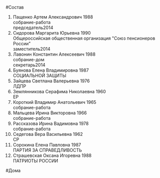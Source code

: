#Состав  
1. Пащенко Артем Александрович 1988  
    собрание-работа  
    председатель2014  
2. Сидорова Маргарита Юрьевна 1990  
    Общероссийская общественная организация "Союз пенсионеров России"  
    заместитель2014  
3. Лавонин Константин Алексеевич 1988  
    собрание-дом  
    секретарь2014  
4. Буянова Елена Владимировна 1987  
    СОЦИАЛЬНОЙ ЗАЩИТЫ  
5. Зайцева Светлана Валерьевна 1976  
    ЛДПР  
6. Землянникова Серафима Николаевна 1960  
    ЕР  
7. Короткий Владимир Анатольевич 1965  
    собрание-работа  
8. Мальцева Ирина Викторовна 1966  
    собрание-работа  
9. Рассказова Ирина Вадимовна 1978  
    собрание-работа  
10. Седегова Вера Васильевна 1962  
    СР  
11. Сорокина Елена Павловна 1987  
    ПАРТИЯ ЗА СПРАВЕДЛИВОСТЬ  
12. Страшевская Оксана Игоревна 1988  
    ПАТРИОТЫ РОССИИ  
  
#Дома  
